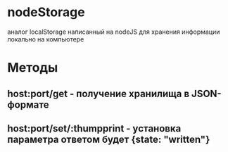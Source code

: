 # nodeStorage
аналог localStorage написанный на nodeJS для хранения информации локально на компьютере

# Методы
## host:port/get - получение хранилища в JSON-формате
## host:port/set/:thumpprint - установка параметра ответом будет {state: "written"}
